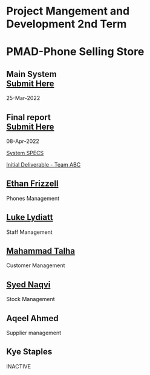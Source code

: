 # Project Mangement and Development 2nd Term <br>
# PMAD-Phone Selling Store  <br>
## Main System <br> [Submit Here](https://vle.dmu.ac.uk/webapps/turn-plgnhndl-bb_bb60/links/submit.jsp?course_id=_601351_1&content_id=_5389889_1&tii_assign_id=14486785&orig_id=_5389889_1)
25-Mar-2022 <br>
## Final report <br> [Submit Here](https://vle.dmu.ac.uk/webapps/turn-plgnhndl-bb_bb60/links/submit.jsp?course_id=_601351_1&content_id=_5389894_1&tii_assign_id=14486799&orig_id=_5389894_1)
08-Apr-2022 <br>


[System SPECS](https://docs.google.com/document/d/1Ur4PCUlyhYJOwgS4hZuPDtuZ0oHuWfYwxI5vwbGv5Nw/edit)

[Initial Deliverable - Team ABC](https://docs.google.com/document/d/1nlwmobhwWwfmnKpBaGAGO74DM5R5EIDxT5Hg-S86OZ0/edit)


## [Ethan Frizzell](https://github.com/Frizzle15)
Phones Management
## [Luke Lydiatt](https://github.com/LLydiatt)
Staff Management
## [Mahammad Talha](https://github.com/Talhamemon25)
Customer Management
## [Syed Naqvi ](https://github.com/No3Mc)
Stock Management
## Aqeel Ahmed 
Supplier management
## Kye Staples 
INACTIVE


